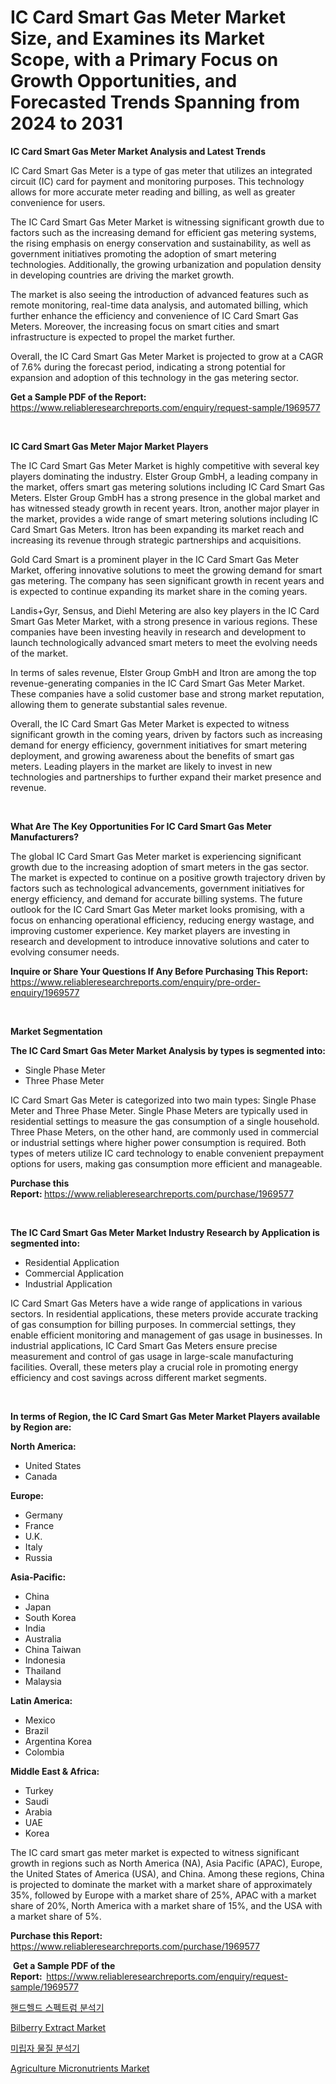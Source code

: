 <p><h1>IC Card Smart Gas Meter Market Size, and Examines its Market Scope, with a Primary Focus on Growth Opportunities, and Forecasted Trends Spanning from 2024 to 2031</h1></p><p><strong>IC Card Smart Gas Meter Market Analysis and Latest Trends</strong></p>
<p><p>IC Card Smart Gas Meter is a type of gas meter that utilizes an integrated circuit (IC) card for payment and monitoring purposes. This technology allows for more accurate meter reading and billing, as well as greater convenience for users.</p><p>The IC Card Smart Gas Meter Market is witnessing significant growth due to factors such as the increasing demand for efficient gas metering systems, the rising emphasis on energy conservation and sustainability, as well as government initiatives promoting the adoption of smart metering technologies. Additionally, the growing urbanization and population density in developing countries are driving the market growth.</p><p>The market is also seeing the introduction of advanced features such as remote monitoring, real-time data analysis, and automated billing, which further enhance the efficiency and convenience of IC Card Smart Gas Meters. Moreover, the increasing focus on smart cities and smart infrastructure is expected to propel the market further.</p><p>Overall, the IC Card Smart Gas Meter Market is projected to grow at a CAGR of 7.6% during the forecast period, indicating a strong potential for expansion and adoption of this technology in the gas metering sector.</p></p>
<p><strong>Get a Sample PDF of the Report:&nbsp;</strong> <a href="https://www.reliableresearchreports.com/enquiry/request-sample/1969577">https://www.reliableresearchreports.com/enquiry/request-sample/1969577</a></p>
<p>&nbsp;</p>
<p><strong>IC Card Smart Gas Meter Major Market Players</strong></p>
<p><p>The IC Card Smart Gas Meter Market is highly competitive with several key players dominating the industry. Elster Group GmbH, a leading company in the market, offers smart gas metering solutions including IC Card Smart Gas Meters. Elster Group GmbH has a strong presence in the global market and has witnessed steady growth in recent years. Itron, another major player in the market, provides a wide range of smart metering solutions including IC Card Smart Gas Meters. Itron has been expanding its market reach and increasing its revenue through strategic partnerships and acquisitions.</p><p>Gold Card Smart is a prominent player in the IC Card Smart Gas Meter Market, offering innovative solutions to meet the growing demand for smart gas metering. The company has seen significant growth in recent years and is expected to continue expanding its market share in the coming years. </p><p>Landis+Gyr, Sensus, and Diehl Metering are also key players in the IC Card Smart Gas Meter Market, with a strong presence in various regions. These companies have been investing heavily in research and development to launch technologically advanced smart meters to meet the evolving needs of the market.</p><p>In terms of sales revenue, Elster Group GmbH and Itron are among the top revenue-generating companies in the IC Card Smart Gas Meter Market. These companies have a solid customer base and strong market reputation, allowing them to generate substantial sales revenue.</p><p>Overall, the IC Card Smart Gas Meter Market is expected to witness significant growth in the coming years, driven by factors such as increasing demand for energy efficiency, government initiatives for smart metering deployment, and growing awareness about the benefits of smart gas meters. Leading players in the market are likely to invest in new technologies and partnerships to further expand their market presence and revenue.</p></p>
<p>&nbsp;</p>
<p><strong>What Are The Key Opportunities For IC Card Smart Gas Meter Manufacturers?</strong></p>
<p><p>The global IC Card Smart Gas Meter market is experiencing significant growth due to the increasing adoption of smart meters in the gas sector. The market is expected to continue on a positive growth trajectory driven by factors such as technological advancements, government initiatives for energy efficiency, and demand for accurate billing systems. The future outlook for the IC Card Smart Gas Meter market looks promising, with a focus on enhancing operational efficiency, reducing energy wastage, and improving customer experience. Key market players are investing in research and development to introduce innovative solutions and cater to evolving consumer needs.</p></p>
<p><strong>Inquire or Share Your Questions If Any Before Purchasing This Report:</strong> <a href="https://www.reliableresearchreports.com/enquiry/pre-order-enquiry/1969577">https://www.reliableresearchreports.com/enquiry/pre-order-enquiry/1969577</a></p>
<p>&nbsp;</p>
<p><strong>Market Segmentation</strong></p>
<p><strong>The IC Card Smart Gas Meter Market Analysis by types is segmented into:</strong></p>
<p><ul><li>Single Phase Meter</li><li>Three Phase Meter</li></ul></p>
<p><p>IC Card Smart Gas Meter is categorized into two main types: Single Phase Meter and Three Phase Meter. Single Phase Meters are typically used in residential settings to measure the gas consumption of a single household. Three Phase Meters, on the other hand, are commonly used in commercial or industrial settings where higher power consumption is required. Both types of meters utilize IC card technology to enable convenient prepayment options for users, making gas consumption more efficient and manageable.</p></p>
<p><strong>Purchase this Report:&nbsp;</strong><a href="https://www.reliableresearchreports.com/purchase/1969577">https://www.reliableresearchreports.com/purchase/1969577</a></p>
<p>&nbsp;</p>
<p><strong>The IC Card Smart Gas Meter Market Industry Research by Application is segmented into:</strong></p>
<p><ul><li>Residential Application</li><li>Commercial Application</li><li>Industrial Application</li></ul></p>
<p><p>IC Card Smart Gas Meters have a wide range of applications in various sectors. In residential applications, these meters provide accurate tracking of gas consumption for billing purposes. In commercial settings, they enable efficient monitoring and management of gas usage in businesses. In industrial applications, IC Card Smart Gas Meters ensure precise measurement and control of gas usage in large-scale manufacturing facilities. Overall, these meters play a crucial role in promoting energy efficiency and cost savings across different market segments.</p></p>
<p>&nbsp;</p>
<p><strong>In terms of Region, the IC Card Smart Gas Meter Market Players available by Region are:</strong></p>
<p>
    <p> <strong> North America: </strong>
        <ul>
            <li>United States</li>
            <li>Canada</li>
        </ul>
        </p> 
    <p> <strong> Europe: </strong>
        <ul>
            <li>Germany</li>
            <li>France</li>
            <li>U.K.</li>
            <li>Italy</li>
            <li>Russia</li>
        </ul>
        </p> 
    <p> <strong> Asia-Pacific: </strong>
        <ul>
            <li>China</li>
            <li>Japan</li>
            <li>South Korea</li>
            <li>India</li>
            <li>Australia</li>
            <li>China Taiwan</li>
            <li>Indonesia</li>
            <li>Thailand</li>
            <li>Malaysia</li>
        </ul>
        </p> 
    <p> <strong> Latin America: </strong>
        <ul>
            <li>Mexico</li>
            <li>Brazil</li>
            <li>Argentina Korea</li>
            <li>Colombia</li>
        </ul>
        </p> 
    <p> <strong> Middle East & Africa: </strong>
        <ul>
            <li>Turkey</li>
            <li>Saudi</li>
            <li>Arabia</li>
            <li>UAE</li>
            <li>Korea</li>
        </ul>
    </p>
    </p>
<p><p>The IC card smart gas meter market is expected to witness significant growth in regions such as North America (NA), Asia Pacific (APAC), Europe, the United States of America (USA), and China. Among these regions, China is projected to dominate the market with a market share of approximately 35%, followed by Europe with a market share of 25%, APAC with a market share of 20%, North America with a market share of 15%, and the USA with a market share of 5%.</p></p>
<p><strong>Purchase this Report: </strong><a href="https://www.reliableresearchreports.com/purchase/1969577">https://www.reliableresearchreports.com/purchase/1969577</a></p>
<p>&nbsp;<strong>Get a Sample PDF of the Report:&nbsp;&nbsp;</strong><a href="https://www.reliableresearchreports.com/enquiry/request-sample/1969577">https://www.reliableresearchreports.com/enquiry/request-sample/1969577</a></p>
<p><strong></strong></p>
<p><p><a href="https://github.com/nuekbpymrrz5/Market-Research-Report-List-1/blob/main/32232347719.md">핸드헬드 스펙트럼 분석기</a></p><p><a href="https://issuu.com/reportprime-2/docs/bilberry-extract-market-size-2030.pptx">Bilberry Extract Market</a></p><p><a href="https://github.com/BrettWeberrt8767765/Market-Research-Report-List-1/blob/main/40560397720.md">미립자 물질 분석기</a></p><p><a href="https://issuu.com/reportprime-2/docs/agriculture-micronutrients-market-size-2030.pptx">Agriculture Micronutrients Market</a></p></p>